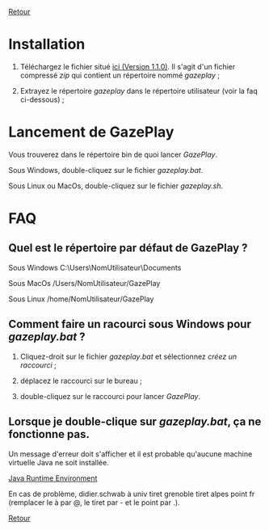 [Retour](../README.md)

# Installation

1) Téléchargez le fichier situé [ici (Version 1.1.0)](https://github.com/schwabdidier/GazePlay/releases/download/GazePlay-SNAPSHOT-1.0.6/gazeplay-1.0.6.jar). Il s'agit d'un fichier compressé *zip* qui contient un répertoire nommé *gazeplay* ;

2) Extrayez le répertoire *gazeplay* dans le répertoire utilisateur (voir la faq ci-dessous) ; 

# Lancement de GazePlay

Vous trouverez dans le répertoire bin de quoi lancer *GazePlay*.

Sous Windows, double-cliquez sur le fichier *gazeplay.bat*.

Sous Linux ou MacOs, double-cliquez sur le fichier *gazeplay.sh*.

# FAQ

## Quel est le répertoire par défaut de GazePlay ?

Sous Windows C:\Users\NomUtilisateur\Documents

Sous MacOs /Users/NomUtilisateur/GazePlay

Sous Linux /home/NomUtilisateur/GazePlay

## Comment faire un racourci sous Windows pour *gazeplay.bat* ?

1) Cliquez-droit sur le fichier $gazeplay.bat$ et sélectionnez *créez un raccourci* ;

2) déplacez le raccourci sur le bureau ;

3) double-cliquez sur le raccourci pour lancer *GazePlay*.

## Lorsque je double-clique sur *gazeplay.bat*, ça ne fonctionne pas.

Un message d'erreur doit s'afficher et il est probable qu'aucune machine virtuelle Java ne soit installée.

[Java Runtime Environment](http://www.oracle.com/technetwork/java/javase/downloads/jre8-downloads-2133155.html)

En cas de problème, didier.schwab à univ tiret grenoble tiret alpes point fr (remplacer le à par @, le tiret par - et le point par .).

<!--## Installation d'un eye-tracker Tobii EyeX ou 4C

Notez-bien que ces deux modèles sont uniquement compatibles Windows (version 7, 8 et 10). GazePlay ne permet pas de les utiliser avec un autre système d'exploitation ou sur des ordinateurs dont les caractéristiques matérielles ne permettent pas d'utiliser ces modèles.

Téléchargez la dernière version du fichier en cliquant sur le lien suivant [GazePlay-tobii-setup](https://github.com/schwabdidier/GazePlay/releases/download/gazeplay-tobii-setup-1.1.0.jar/gazeplay-tobii-setup-1.1.0.jar) et double-cliquez dessus. L'installation ne devrait pas prendre plus d'une dizaine de secondes.

Pour information, l'installation consiste à copier dans le répertoire par défaut de *GazePlay* un répertoire *DLL* dans lequel se trouvent deux fichiers nommés *tobii_stream_engine.dll* et *GazePlayTobiiLibrary2.dll*.
-->
[Retour](../README.md)